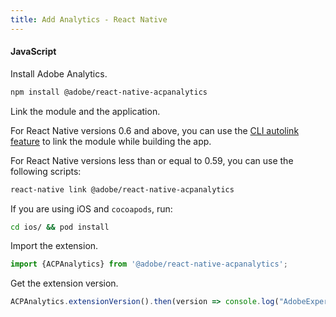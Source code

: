 ```yaml
---
title: Add Analytics - React Native
---
```


#### JavaScript

Install Adobe Analytics.

```bash
npm install @adobe/react-native-acpanalytics
```

Link the module and the application.

For React Native versions 0.6 and above, you can use the [CLI autolink feature](https://github.com/react-native-community/cli/blob/master/docs/autolinking.md) to link the module while building the app.

For React Native versions less than or equal to 0.59, you can use the following scripts:

```bash
react-native link @adobe/react-native-acpanalytics
```

If you are using iOS and `cocoapods`, run:

```bash
cd ios/ && pod install
```

Import the extension.

```jsx
import {ACPAnalytics} from '@adobe/react-native-acpanalytics';
```

Get the extension version.

```jsx
ACPAnalytics.extensionVersion().then(version => console.log("AdobeExperienceSDK: ACPAnalytics version: " + version));
```
